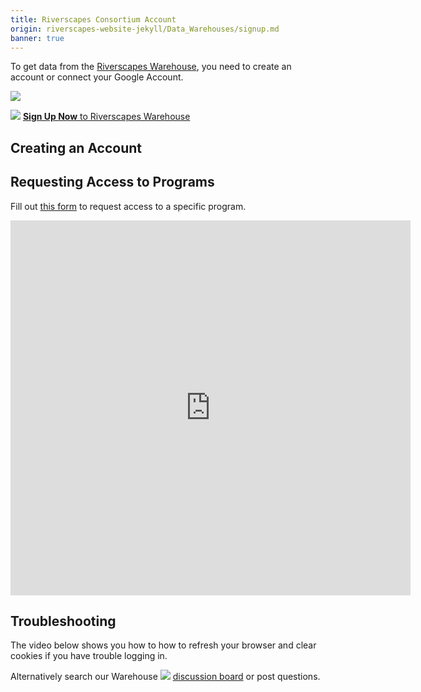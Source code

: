 ```yaml
---
title: Riverscapes Consortium Account
origin: riverscapes-website-jekyll/Data_Warehouses/signup.md
banner: true
---
```


To get data from the [Riverscapes Warehouse](http://data.riverscapes.net), you need to create an account or connect your Google Account. 

<Image src="/images/data/Riverscapes Warehouse Loggin.png" to="http://data.riverscapes.net"/> 

<Image src="/images/data/RiverscapesWarehouseCloud_32png.png" to="http://data.riverscapes.net" noWrap /> [**Sign Up Now** to Riverscapes Warehouse](http://data.riverscapes.net)

## Creating an Account

<Youtube embedId="Ac1FwBzsig4" />

## Requesting Access to Programs

Fill out [this form](https://forms.gle/pXwXytzMCK4a3xj29) to request access to a specific program.

<iframe src="https://docs.google.com/forms/d/e/1FAIpQLSctgJs3PbzJF5U-MvcV_2p9jRXkiOhT0Q7yK6PfCAauTtgy1Q/viewform?embedded=true" width="640" height="600" frameborder="0" marginheight="0" marginwidth="0">Loading…</iframe>

##  Troubleshooting

The video below shows you how to how to refresh your browser and clear cookies if you have trouble logging in.

<Youtube embedId="Or3Gr7z5eA4" />

Alternatively search our Warehouse <Image src="/images/data/RiverscapesWarehouseCloud_32png.png" to="https://github.com/Riverscapes/riverscapes-website/discussions/categories/riverscapes-warehouse" noWrap/> [discussion board](https://github.com/Riverscapes/riverscapes-website/discussions/categories/riverscapes-warehouse)  or post questions.

